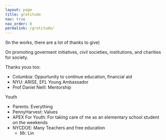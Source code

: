 ```yaml
---
layout: page
title: gratitude
nav: true
nav_order: 8
permalink: /gratitude/
---
```


(In the works, there are a lot of thanks to give)

On promoting goverment initiatives, civil societies, institutions, and charities for
society.

Thanks yous too:

- Columbia: Oppurtunity to continue education, financial aid
- NYU: ARISE, EFL Young Ambassador
- Prof Daniel Neill: Mentorship


Youth
- Parents: Everything
- PennyHarvest: Values
- APEX For Youth: For taking care of me as an elementary school student on the 
    weekends
- NYCDOE: Many Teachers and free education
    - Mr. Lin
